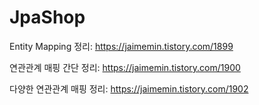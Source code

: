 # JpaShop

Entity Mapping 정리: https://jaimemin.tistory.com/1899

연관관계 매핑 간단 정리: https://jaimemin.tistory.com/1900

다양한 연관관계 매핑 정리: https://jaimemin.tistory.com/1902
